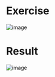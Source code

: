 # Exercise
![image](https://user-images.githubusercontent.com/94816681/156733396-be8b1cd3-c254-4e33-a461-0c8f0564af06.png)

# Result
![image](https://user-images.githubusercontent.com/94816681/156733457-159d0561-9504-4f2b-884e-2113d84115df.png)
